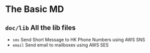 # The Basic MD

## `doc/lib` All the lib files

- `sms` Send Short Message to HK Phone Numbers using AWS SNS
- `email` Send email to mailboxes using AWS SES
